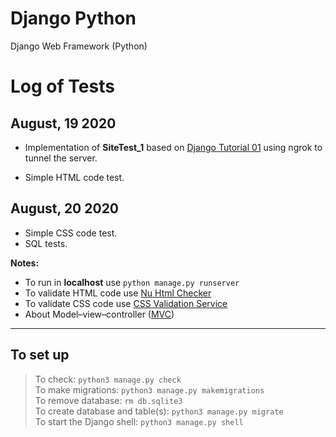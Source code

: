 # Django Python
Django Web Framework (Python)

# Log of Tests

## August, 19 2020

- Implementation of **SiteTest_1** based on [Django Tutorial 01](https://docs.djangoproject.com/en/3.0/intro/tutorial01/) using ngrok to tunnel the server.

- Simple HTML code test.

## August, 20 2020

- Simple CSS code test.
- SQL tests.

**Notes:**
- To run in **localhost** use `python manage.py runserver`
- To validate HTML code use
  [Nu Html Checker](https://validator.w3.org/nu)
- To validate CSS code use
  [CSS Validation Service](https://jigsaw.w3.org/css-validator/)
- About Model–view–controller
  ([MVC](https://en.wikipedia.org/wiki/Model%E2%80%93view%E2%80%93controller))

***

## To set up
> To check: `python3 manage.py check`<br/>
> To make migrations: `python3 manage.py makemigrations`<br/>
> To remove database: `rm db.sqlite3`<br/>
> To create database and table(s): `python3 manage.py migrate`<br/>
> To start the Django shell: `python3 manage.py shell`

